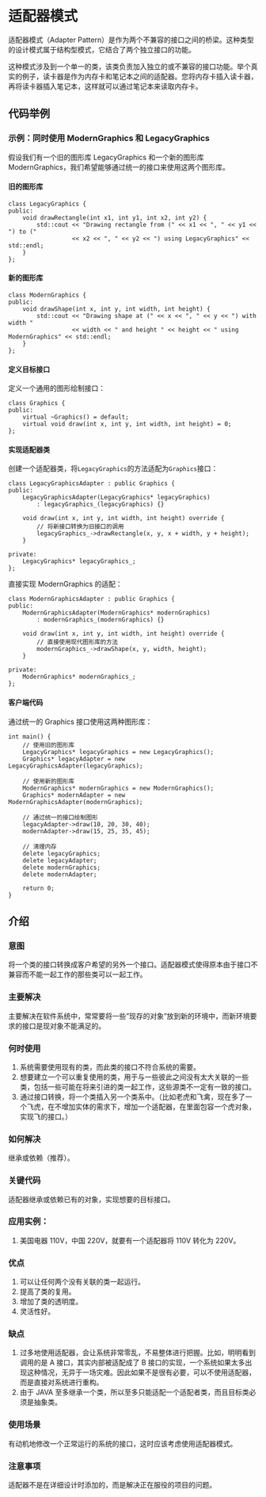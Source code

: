 # 适配器模式


适配器模式（Adapter Pattern）是作为两个不兼容的接口之间的桥梁。这种类型的设计模式属于结构型模式，它结合了两个独立接口的功能。

这种模式涉及到一个单一的类，该类负责加入独立的或不兼容的接口功能。举个真实的例子，读卡器是作为内存卡和笔记本之间的适配器。您将内存卡插入读卡器，再将读卡器插入笔记本，这样就可以通过笔记本来读取内存卡。


## 代码举例
### 示例：同时使用 ModernGraphics 和 LegacyGraphics
假设我们有一个旧的图形库 LegacyGraphics 和一个新的图形库 ModernGraphics，我们希望能够通过统一的接口来使用这两个图形库。

#### 旧的图形库
```
class LegacyGraphics {
public:
    void drawRectangle(int x1, int y1, int x2, int y2) {
        std::cout << "Drawing rectangle from (" << x1 << ", " << y1 << ") to ("
                  << x2 << ", " << y2 << ") using LegacyGraphics" << std::endl;
    }
};
```

#### 新的图形库
```
class ModernGraphics {
public:
    void drawShape(int x, int y, int width, int height) {
        std::cout << "Drawing shape at (" << x << ", " << y << ") with width "
                  << width << " and height " << height << " using ModernGraphics" << std::endl;
    }
};
```

#### 定义目标接口
定义一个通用的图形绘制接口：
```
class Graphics {
public:
    virtual ~Graphics() = default;
    virtual void draw(int x, int y, int width, int height) = 0;
};
```

#### 实现适配器类
创建一个适配器类，将`LegacyGraphics`的方法适配为`Graphics`接口：
```
class LegacyGraphicsAdapter : public Graphics {
public:
    LegacyGraphicsAdapter(LegacyGraphics* legacyGraphics)
        : legacyGraphics_(legacyGraphics) {}

    void draw(int x, int y, int width, int height) override {
        // 将新接口转换为旧接口的调用
        legacyGraphics_->drawRectangle(x, y, x + width, y + height);
    }

private:
    LegacyGraphics* legacyGraphics_;
};
```
直接实现 ModernGraphics 的适配：
```
class ModernGraphicsAdapter : public Graphics {
public:
    ModernGraphicsAdapter(ModernGraphics* modernGraphics)
        : modernGraphics_(modernGraphics) {}

    void draw(int x, int y, int width, int height) override {
        // 直接使用现代图形库的方法
        modernGraphics_->drawShape(x, y, width, height);
    }

private:
    ModernGraphics* modernGraphics_;
};
```

#### 客户端代码
通过统一的 Graphics 接口使用这两种图形库：

```
int main() {
    // 使用旧的图形库
    LegacyGraphics* legacyGraphics = new LegacyGraphics();
    Graphics* legacyAdapter = new LegacyGraphicsAdapter(legacyGraphics);

    // 使用新的图形库
    ModernGraphics* modernGraphics = new ModernGraphics();
    Graphics* modernAdapter = new ModernGraphicsAdapter(modernGraphics);

    // 通过统一的接口绘制图形
    legacyAdapter->draw(10, 20, 30, 40);
    modernAdapter->draw(15, 25, 35, 45);

    // 清理内存
    delete legacyGraphics;
    delete legacyAdapter;
    delete modernGraphics;
    delete modernAdapter;

    return 0;
}
```

## 介绍
### 意图
将一个类的接口转换成客户希望的另外一个接口。适配器模式使得原本由于接口不兼容而不能一起工作的那些类可以一起工作。

### 主要解决
主要解决在软件系统中，常常要将一些”现存的对象”放到新的环境中，而新环境要求的接口是现对象不能满足的。

### 何时使用
1) 系统需要使用现有的类，而此类的接口不符合系统的需要。
2) 想要建立一个可以重复使用的类，用于与一些彼此之间没有太大关联的一些类，包括一些可能在将来引进的类一起工作，这些源类不一定有一致的接口。
3) 通过接口转换，将一个类插入另一个类系中。（比如老虎和飞禽，现在多了一个飞虎，在不增加实体的需求下，增加一个适配器，在里面包容一个虎对象，实现飞的接口。）

### 如何解决
继承或依赖（推荐）。

### 关键代码
适配器继承或依赖已有的对象，实现想要的目标接口。

### 应用实例：
1) 美国电器 110V，中国 220V，就要有一个适配器将 110V 转化为 220V。

### 优点
1) 可以让任何两个没有关联的类一起运行。
2) 提高了类的复用。
3) 增加了类的透明度。
4) 灵活性好。

### 缺点
1) 过多地使用适配器，会让系统非常零乱，不易整体进行把握。比如，明明看到调用的是 A 接口，其实内部被适配成了 B 接口的实现，一个系统如果太多出现这种情况，无异于一场灾难。因此如果不是很有必要，可以不使用适配器，而是直接对系统进行重构。
2) 由于 JAVA 至多继承一个类，所以至多只能适配一个适配者类，而且目标类必须是抽象类。

### 使用场景
有动机地修改一个正常运行的系统的接口，这时应该考虑使用适配器模式。

### 注意事项
适配器不是在详细设计时添加的，而是解决正在服役的项目的问题。